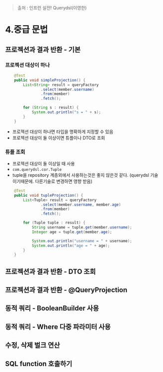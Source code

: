 > 출처 : 인프런  실전! Querydsl(이영한)

# 4.중급 문법
## 프로젝션과 결과 반환 - 기본
### 프로젝션 대상이 하나
```java
    @Test
    public void simpleProjection() {
        List<String> result = queryFactory
                .select(member.username)
                .from(member)
                .fetch();

        for (String s : result) {
            System.out.println("s = " + s);
        }
    }
```
- 프로젝션 대상이 하나면 타입을 명확하게 지정할 수 있음
- 프로젝션 대상이 둘 이상이면 튜플이나 DTO로 조회

### 튜플 조회
- 프로젝션 대상이 둘 이상일 때 사용
- `com.querydsl.cor.Tuple`
- tuple을 repository 계층외에서 사용하는것은 좋지 않은것 같다. (querydsl 기술 이기때문에. 다른기술로 변경하면 영향 받음)
```java
    @Test
    public void tupleProjection() {
        List<Tuple> result = queryFactory
                .select(member.username, member.age)
                .from(member)
                .fetch();

        for (Tuple tuple : result) {
            String username = tuple.get(member.username);
            Integer age = tuple.get(member.age);

            System.out.println("username = " + username);
            System.out.println("age = " + age);
        }
    }
```

## 프로젝션과 결과 반환 - DTO 조회

## 프로젝션과 결과 반환 - @QueryProjection

## 동적 쿼리 - BooleanBuilder 사용

## 동적 쿼리 - Where 다중 파라미터 사용

## 수정, 삭제 벌크 연산

## SQL function 호출하기

